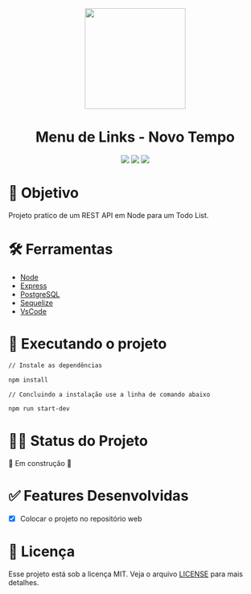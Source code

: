 <div align="center">
	<img src="https://cdn-icons-png.flaticon.com/512/2666/2666505.png" with="800" height="200"/>
	<h1>Menu de Links - Novo Tempo</h1>
</div>
<div align="center">
  <img src="https://img.shields.io/badge/Node Todo List-orange?style=for-the-badge&logo=appveyor"/>
  <img src="https://img.shields.io/badge/Version-1.0.0-blue?style=for-the-badge&logo=appveyor"/>
  <img src="https://img.shields.io/badge/Node-latest-green?style=for-the-badge&logo=appveyor"/>
</div>

# 🎯 Objetivo

Projeto pratico de um REST API em Node para um Todo List.

# 🛠️ Ferramentas

* [Node](https://nodejs.org/en/)
* [Express](https://www.npmjs.com/package/express)
* [PostgreSQL](https://www.postgresql.org/)
* [Sequelize](https://sequelize.org/)
* [VsCode](https://code.visualstudio.com/)

# 🚀 Executando o projeto

```bash
// Instale as dependências

npm install

// Concluindo a instalação use a linha de comando abaixo

npm run start-dev
```

# 💪🏻 Status do Projeto

🚧   Em construção   🚧

# ✅ Features Desenvolvidas

-   [x] Colocar o projeto no repositório web

# 📝 Licença

Esse projeto está sob a licença MIT. Veja o arquivo [LICENSE](/LICENSE) para mais detalhes.
